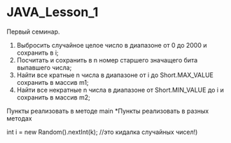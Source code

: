# JAVA_Lesson_1
Первый семинар.
1. Выбросить случайное целое число в диапазоне от 0 до 2000 и сохранить в i;
2. Посчитать и сохранить в n номер старшего значащего бита выпавшего числа;
3. Найти все кратные n числа в диапазоне от i до Short.MAX_VALUE сохранить в массив m1;
4. Найти все некратные n числа в диапазоне от Short.MIN_VALUE до i и сохранить в массив m2;

Пункты реализовать в методе main
*Пункты реализовать в разных методах

int i = new Random().nextInt(k); //это кидалка случайных чисел!)
